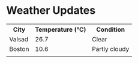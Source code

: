 # Weather Updates

<!-- WEATHER-UPDATE-START -->
<table><tr><th>City</th><th>Temperature (°C)</th><th>Condition</th></tr><tr><td>Valsad</td><td>26.7</td><td>Clear</td></tr><tr><td>Boston</td><td>10.6</td><td>Partly cloudy</td></tr><tr><td></td><td></td><td></td></tr></table>
<!-- WEATHER-UPDATE-END -->
